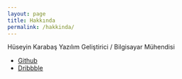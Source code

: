 ```yaml
---
layout: page
title: Hakkında
permalink: /hakkinda/
---
```


Hüseyin Karabaş
Yazılım Geliştirici / Bilgisayar Mühendisi

- [Github][github]
- [Dribbble][dribbble]

[github]: https://github.com/yinkar
[dribbble]: https://dribbble.com/yinkar
